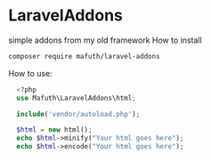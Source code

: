# LaravelAddons
simple addons from my old framework
How to install
```sh
composer require mafuth/laravel-addons
```
How to use:
```PHP
  <?php
  use Mafuth\LaravelAddons\html;

  include('vendor/autoload.php');

  $html = new html();
  echo $html->minify("Your html goes here");
  echo $html->encode("Your html goes here");
```
